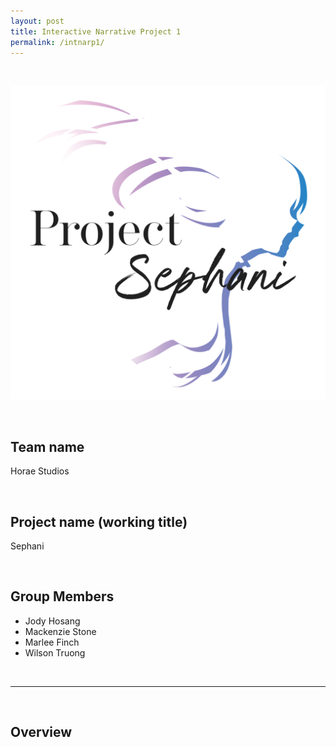 ```yaml
---
layout: post
title: Interactive Narrative Project 1
permalink: /intnarp1/
---
```


<br>

![image](/images/project_sephani.png)

<br>

## Team name

Horae Studios

<br>

## Project name (working title)

Sephani

<br>

## Group Members

* Jody Hosang
* Mackenzie Stone
* Marlee Finch
* Wilson Truong

<br>

-----

<br>

## Overview

<br>


